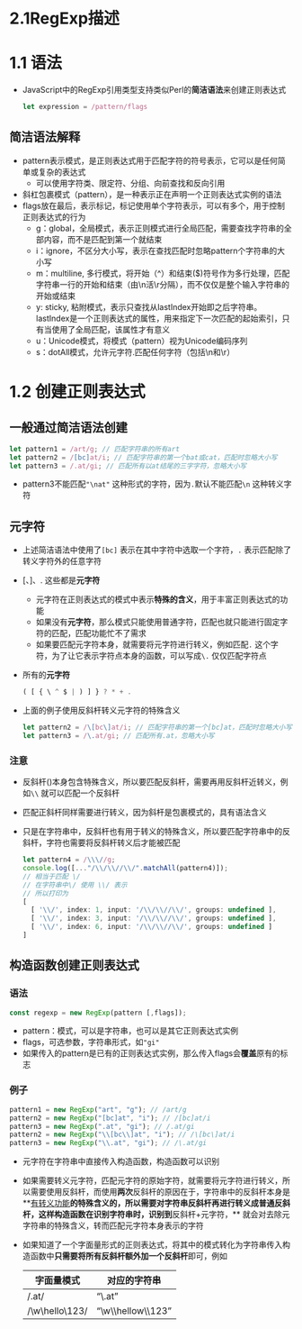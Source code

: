 # 2.1RegExp描述

# 1.1 语法

- JavaScript中的RegExp引用类型支持类似Perl的**简洁语法**来创建正则表达式
    
    ```jsx
    let expression = /pattern/flags
    ```
    

## 简洁语法解释

- pattern表示模式，是正则表达式用于匹配字符的符号表示，它可以是任何简单或复杂的表达式
    - 可以使用字符类、限定符、分组、向前查找和反向引用
- 斜杠包裹模式（pattern），是一种表示正在声明一个正则表达式实例的语法
- flags放在最后，表示标记，标记使用单个字符表示，可以有多个，用于控制正则表达式的行为
    - g：global，全局模式，表示正则模式进行全局匹配，需要查找字符串的全部内容，而不是匹配到第一个就结束
    - i：ignore，不区分大小写，表示在查找匹配时忽略pattern个字符串的大小写
    - m：multiline, 多行模式，将开始（^）和结束($)符号作为多行处理，匹配字符串一行的开始和结束（由\n活\r分隔），而不仅仅是整个输入字符串的开始或结束
    - y: sticky, 粘附模式，表示只查找从lastIndex开始即之后字符串。lastIndex是一个正则表达式的属性，用来指定下一次匹配的起始索引，只有当使用了全局匹配，该属性才有意义
    - u：Unicode模式，将模式（pattern）视为Unicode编码序列
    - s：dotAll模式，允许元字符.匹配任何字符（包括\n和\r）

# 1.2 创建正则表达式

## 一般通过简洁语法创建

```jsx
let pattern1 = /art/g; // 匹配字符串的所有art
let pattern2 = /[bc]at/i; // 匹配字符串的第一个bat或cat，匹配时忽略大小写
let pattern3 = /.at/gi; // 匹配所有以at结尾的三字字符，忽略大小写
```

- pattern3不能匹配`"\nat"` 这种形式的字符，因为`.`默认不能匹配`\n` 这种转义字符

## 元字符

- 上述简洁语法中使用了`[bc]` 表示在其中字符中选取一个字符，`.` 表示匹配除了转义字符外的任意字符
- [、]、. 这些都是**元字符**
    - 元字符在正则表达式的模式中表示**特殊的含义**，用于丰富正则表达式的功能
    - 如果没有**元字符**，那么模式只能使用普通字符，匹配也就只能进行固定字符的匹配，匹配功能忙不了需求
    - 如果要匹配元字符本身，就需要将元字符进行转义，例如匹配`.` 这个字符，为了让它表示字符点本身的函数，可以写成`\.` 仅仅匹配字符点
- 所有的**元字符**
    
    ```jsx
    ( [ { \ ^ $ | ) ] } ? * + .
    ```
    
- 上面的例子使用反斜杆转义元字符的特殊含义
    
    ```jsx
    let pattern2 = /\[bc\]at/i; // 匹配字符串的第一个[bc]at，匹配时忽略大小写
    let pattern3 = /\.at/gi; // 匹配所有.at，忽略大小写
    ```
    

### 注意

- 反斜杆(\)本身包含特殊含义，所以要匹配反斜杆，需要再用反斜杆近转义，例如`\\` 就可以匹配一个反斜杆
- 匹配正斜杆同样需要进行转义，因为斜杆是包裹模式的，具有语法含义
- 只是在字符串中，反斜杆也有用于转义的特殊含义，所以要匹配字符串中的反斜杆，字符也需要将反斜杆转义后才能被匹配
    
    ```jsx
    let pattern4 = /\\\//g;
    console.log([..."/\\/\\//\\/".matchAll(pattern4)]);
    // 相当于匹配 \/ 
    // 在字符串中\/ 使用 \\/ 表示
    // 所以打印为
    [
      [ '\\/', index: 1, input: '/\\/\\//\\/', groups: undefined ],
      [ '\\/', index: 3, input: '/\\/\\//\\/', groups: undefined ],
      [ '\\/', index: 6, input: '/\\/\\//\\/', groups: undefined ]
    ]
    ```
    

## 构造函数创建正则表达式

### 语法

```jsx
const regexp = new RegExp(pattern [,flags]);
```

- pattern：模式，可以是字符串，也可以是其它正则表达式实例
- flags，可选参数，字符串形式，如`"gi"`
- 如果传入的pattern是已有的正则表达式实例，那么传入flags会**覆盖**原有的标志

### 例子

```jsx
pattern1 = new RegExp("art", "g"); // /art/g
pattern2 = new RegExp("[bc]at", "i"); // /[bc]at/i
pattern3 = new RegExp(".at", "gi"); // /.at/gi
pattern2 = new RegExp("\\[bc\\]at", "i"); // /\[bc\]at/i
pattern3 = new RegExp("\\.at", "gi"); // /\.at/gi
```

- 元字符在字符串中直接传入构造函数，构造函数可以识别
- 如果需要转义元字符，匹配元字符的原始字符，就需要将元字符进行转义，所以需要使用反斜杆，而使用**两次**反斜杆的原因在于，字符串中的反斜杆本身是**[有转义功能](2%201RegExp%E6%8F%8F%E8%BF%B0.md)**的特殊含义的，所以需要对字符串反斜杆再进行转义成普通反斜杆，这样构造函数在识别字符串时，识别到**反斜杆+元字符，** 就会对去除元字符串的特殊含义，转而匹配元字符本身表示的字符
- 如果知道了一个字面量形式的正则表达式，将其中的模式转化为字符串传入构造函数中**只需要将所有反斜杆额外加一个反斜杆**即可，例如
    
    
    | 字面量模式 | 对应的字符串 |
    | --- | --- |
    | /\.at/ | “\\.at” |
    | /\w\\hello\\123/ | “\\w\\\\hellow\\\\123” |